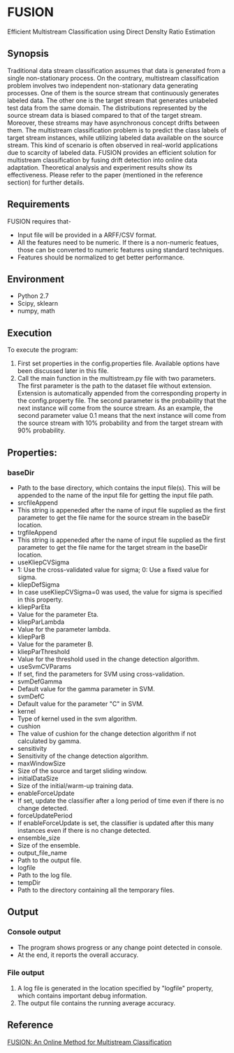# FUSION
Efficient Multistream Classification using Direct DensIty Ratio Estimation

## Synopsis
Traditional data stream classification assumes that data is generated from a single non-stationary process. On the contrary, multistream classification problem involves two independent non-stationary data generating processes. One of them is the source stream that continuously generates labeled data. The other one is the target stream that generates unlabeled test data from the same domain. The distributions represented by the source stream data is biased compared to that of the target stream. Moreover, these streams may have asynchronous concept drifts between them. The multistream classification problem is to predict the class labels of target stream instances, while utilizing labeled data available on the source stream. This kind of scenario is often observed in real-world applications due to scarcity of labeled data. FUSION provides an efficient solution for multistream classification by fusing drift detection into online data adaptation. Theoretical analysis and experiment results show its effectiveness. Please refer to the paper (mentioned in the reference section) for further details. 

## Requirements
FUSION requires that-
* Input file will be provided in a ARFF/CSV format.
* All the features need to be numeric. If there is a non-numeric featues, those can be converted to numeric features using standard techniques.
* Features should be normalized to get better performance. 

## Environment
* Python 2.7
* Scipy, sklearn
* numpy, math

## Execution
To execute the program:
1. First set properties in the config.properties file. Available options have been discussed later in this file.
2. Call the main function in the multistream.py file with two parameters. The first parameter is the path to the dataset file without extension. Extension is automatically appended from the corresponding property in the config.property file. The second parameter is the probability that the next instance will come from the source stream. As an example, the second parameter value 0.1 means that the next instance will come from the source stream with 10% probability and from the target stream with 90% probability. 
 
## Properties:
### baseDir
* Path to the base directory, which contains the input file(s). This will be appended to the name of the input file for getting the input file path.
* srcfileAppend
 * This string is appeneded after the name of input file supplied as the first parameter to get the file name for the source stream in the baseDir location.
* trgfileAppend
 * This string is appeneded after the name of input file supplied as the first parameter to get the file name for the target stream in the baseDir location.
* useKliepCVSigma
 * 1: Use the cross-validated value for sigma; 0: Use a fixed value for sigma.
* kliepDefSigma
 * In case useKliepCVSigma=0 was used, the value for sigma is specified in this property.
* kliepParEta
 * Value for the parameter Eta.
* kliepParLambda
 * Value for the parameter lambda.
* kliepParB
 * Value for the parameter B.
* kliepParThreshold
 * Value for the threshold used in the change detection algorithm.
* useSvmCVParams
 * If set, find the parameters for SVM using cross-validation.
* svmDefGamma
 * Default value for the gamma parameter in SVM.
* svmDefC
 * Default value for the parameter "C" in SVM.
* kernel
 * Type of kernel used in the svm algorithm.
* cushion
 * The value of cushion for the change detection algorithm if not calculated by gamma.
* sensitivity
 * Sensitivity of the change detection algorithm.
* maxWindowSize
 * Size of the source and target sliding window.
* initialDataSize
 * Size of the initial/warm-up training data.
* enableForceUpdate
 * If set, update the classifier after a long period of time even if there is no change detected.
* forceUpdatePeriod
 * If enableForceUpdate is set, the classifier is updated after this many instances even if there is no change detected.
* ensemble_size
 * Size of the ensemble.
* output_file_name
 * Path to the output file.
* logfile
 * Path to the log file.
* tempDir
 * Path to the directory containing all the temporary files.

## Output
### Console output
* The program shows progress or any change point detected in console. 
* At the end, it reports the overall accuracy.

### File output
1. A log file is generated in the location specified by "logfile" property, which contains important debug information.
2. The output file contains the running average accuracy.

## Reference
[FUSION: An Online Method for Multistream Classification](https://dl.acm.org/citation.cfm?id=3132886&dl=ACM&coll=DL&CFID=1020200191&CFTOKEN=12773057)
